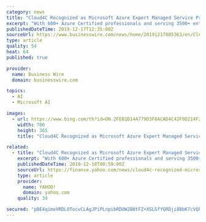 ```yaml
---
category: news
title: "Cloud4C Recognized as Microsoft Azure Expert Managed Service Provider"
excerpt: "With 600+ Azure Certified professionals and serving 3500+ enterprises on cloud, Cloud4C is enabling customers to achieve seamless digital cloud journeys with specialized solution offering across SAP core Banking, E-commerce, Big Data & analytics, Cyber security, Open Source Databases, AI/ML, Hybrid Cloud, Devops, Automation, IOT, Blockchain and ..."
publishedDateTime: 2019-12-17T12:35:00Z
sourceUrl: https://www.businesswire.com/news/home/20191217005363/en/Cloud4C-Recognized-Microsoft-Azure-Expert-Managed-Service
type: article
quality: 54
heat: 64
published: true

provider:
  name: Business Wire
  domain: businesswire.com

topics:
  - AI
  - Microsoft AI

images:
  - url: https://www.bing.com/th?id=ON.2FEB1D14A779D3F6ACAD4C42F0D214F2
    width: 700
    height: 365
    title: "Cloud4C Recognized as Microsoft Azure Expert Managed Service Provider"

related:
  - title: "Cloud4C Recognized as Microsoft Azure Expert Managed Service Provider"
    excerpt: "With 600+ Azure Certified professionals and serving 3500+ enterprises on cloud, Cloud4C is enabling customers to achieve seamless digital cloud journeys with specialized solution offering across SAP core Banking, E-commerce, Big Data & analytics, Cyber security, Open Source Databases, AI/ML, Hybrid Cloud, Devops, Automation, IOT, Blockchain and ..."
    publishedDateTime: 2019-12-18T00:59:00Z
    sourceUrl: https://finance.yahoo.com/news/cloud4c-recognized-microsoft-azure-expert-120000367.html
    type: article
    provider:
      name: YAHOO!
      domain: yahoo.com
    quality: 34

secured: "pBE4qimeVRDLOTocvCLAgJPiPLnpibRDUW2B8tFZ+XSLGfYQRDji88bK7cVQk+Eg+xTB3ELE12sy3vAFU+mvx2ngddNzIH7Klk+X5ffQxxjvvBWlBroDpjHYeb92UYYrTuCHzdYlJAy2UOeV4gF++HPVB/Yv8hbJrNGOyTOz7vRzl2WZJvWBWIeeYipSdS6b28FAgytXatgFTrzqRA6jKbY/aRJuPPY8qqlIkKptgMlrjerQso/BEQl6Q96IjeoSOBtQKCxkMZxMyCpNc8PbsA==;oikaHhm5TRym7ild0uQegg=="
---
```


